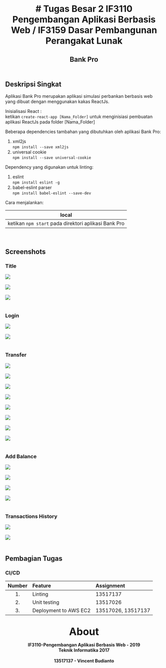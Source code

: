 <h1 align="center">
    <b>
        <br>
        # Tugas Besar 2 IF3110 Pengembangan Aplikasi Berbasis Web / IF3159 Dasar Pembangunan Perangakat Lunak
        <br>
    </b>
</h1>

<h2 align="center">
    <b>
        Bank Pro
        <br>
        <br>
    </b>
</h2>

## Deskripsi Singkat
Aplikasi Bank Pro merupakan aplikasi simulasi perbankan berbasis web yang dibuat dengan menggunakan kakas ReactJs.

Inisialisasi React :<br>
ketikan ```create-react-app [Nama_Folder]``` untuk menginisiasi pembuatan aplikasi ReactJs pada folder [Nama_Folder]

Beberapa dependencies tambahan yang dibutuhkan oleh aplikasi Bank Pro:
1. xml2js <br>
```npm install --save xml2js```
2. universal cookie <br>
```npm install --save universal-cookie```

Dependency yang digunakan untuk linting:
1. eslint<br>
```npm install eslint -g```
1. babel-eslint parser<br>
```npm install babel-eslint --save-dev```

Cara menjalankan:

| local                                                    |
|:--------------------------------------------------------:|
| ketikan ```npm start``` pada direktori aplikasi Bank Pro |
<br>

## Screenshots

### Title

![](screenshots/title1.png)
<br>
<br>
![](screenshots/title2.png)
<br>
<br>
![](screenshots/title3.png)
<br>
<br>

### Login

![](screenshots/login1.png)
<br>
<br>
![](screenshots/login2.png)
<br>
<br>

### Transfer

![](screenshots/transfer1.png)
<br>
<br>
![](screenshots/transfer2.png)
<br>
<br>
![](screenshots/transfer3.png)
<br>
<br>
![](screenshots/transfer4.png)
<br>
<br>
![](screenshots/transfer5.png)
<br>
<br>
![](screenshots/transfer6.png)
<br>
<br>
![](screenshots/transfer7.png)
<br>
<br>
![](screenshots/transfer8.png)
<br>
<br>

### Add Balance

![](screenshots/addBalance1.png)
<br>
<br>
![](screenshots/addBalance2.png)
<br>
<br>
![](screenshots/addBalance3.png)
<br>
<br>
![](screenshots/addBalance4.png)
<br>
<br>

### Transactions History

![](screenshots/transactionsHistory1.png)
<br>
<br>
![](screenshots/transactionsHistory2.png)
<br>
<br>

## Pembagian Tugas

### CI/CD
| Number | Feature                | Assignment         |
|:------:|:-----------------------|:-------------------|
| 1.     | Linting                | 13517137           |
| 2.     | Unit testing           | 13517026           |
| 3.     | Deployment to AWS EC2  | 13517026, 13517137 |

<p align="center">
    <b>
        <br>
        <font size="6">
            About
        </font>
    </b>
</p>

<p align="center">
    <b>
        IF3110-Pengembangan Aplikasi Berbasis Web - 2019
        <br>
        Teknik Informatika 2017
        <br>
        <br>
        13517137 - Vincent Budianto
    </b>
</p>